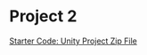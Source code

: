 # Project 2



[Starter Code: Unity Project Zip File](https://utdallas.box.com/s/47edregdw9pldqby8zgp0eoe6omj4pqb)